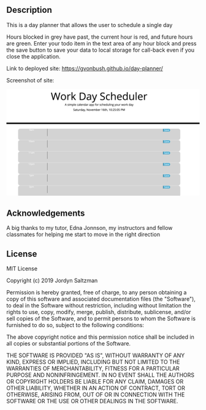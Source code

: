 ## Description
This is a day planner that allows the user to schedule a single day

Hours blocked in grey have past, the current hour is red, and future hours are green. Enter your todo item in the text area of any hour block and press the save button to save your data to local storage for call-back even if you close the application.

Link to deployed site: 
https://gvonbush.github.io/day-planner/

Screenshot of site:

![Screenshot of Site](assets/Screen-Shot.png "Screenshot")



## Acknowledgements

A big thanks to my tutor, Edna Jonnson, my instructors and fellow classmates for helping me start to move in the right direction


## License 

MIT License

Copyright (c) 2019 Jordyn Saltzman

Permission is hereby granted, free of charge, to any person obtaining a copy
of this software and associated documentation files (the "Software"), to deal
in the Software without restriction, including without limitation the rights
to use, copy, modify, merge, publish, distribute, sublicense, and/or sell
copies of the Software, and to permit persons to whom the Software is
furnished to do so, subject to the following conditions:

The above copyright notice and this permission notice shall be included in all
copies or substantial portions of the Software.

THE SOFTWARE IS PROVIDED "AS IS", WITHOUT WARRANTY OF ANY KIND, EXPRESS OR
IMPLIED, INCLUDING BUT NOT LIMITED TO THE WARRANTIES OF MERCHANTABILITY,
FITNESS FOR A PARTICULAR PURPOSE AND NONINFRINGEMENT. IN NO EVENT SHALL THE
AUTHORS OR COPYRIGHT HOLDERS BE LIABLE FOR ANY CLAIM, DAMAGES OR OTHER
LIABILITY, WHETHER IN AN ACTION OF CONTRACT, TORT OR OTHERWISE, ARISING FROM,
OUT OF OR IN CONNECTION WITH THE SOFTWARE OR THE USE OR OTHER DEALINGS IN THE
SOFTWARE.

